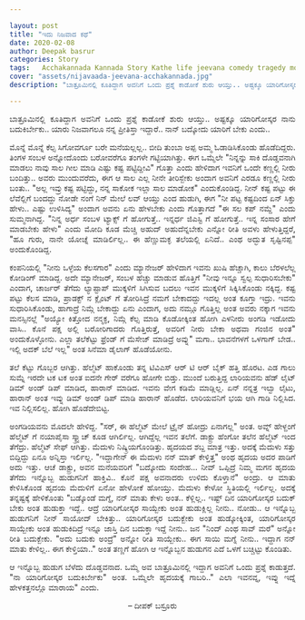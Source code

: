 ```yaml
---

layout: post
title: "ಇದು ನಿಜವಾದ ಕಥೆ"
date: 2020-02-08
author: Deepak basrur
categories: Story
tags:	Acchakannada Kannada Story Kathe life jeevana comedy tragedy money unemployment employment
cover: "assets/nijavaada-jeevana-acchakannada.jpg"
description: "ಬಾತ್ರೂಮಿನಲ್ಲಿ ಕೂತಿದ್ದಾಗ ಅವನಿಗೆ ಒಂದು ಪ್ರಶ್ನೆ ಕಾಡೋಕೆ ಶುರು ಆಯ್ತು.. ಅಷ್ಟಕ್ಕೂ ಯಾರಿಗೋಸ್ಕರ ನಾನು ಬದುಕಿರ್ಬೇಕು.. ಯಾರು ನಿಜವಾಗಲೂ ನನ್ನ ಪ್ರೀತಿಸ್ತಾ ಇದ್ದಾರೆ.. ನಾನ್ ಬದ್ಕೋದು ಯಾರಿಗೆ ಬೇಕು ಎಂದು.."

---
```


<p align ="justify">ಬಾತ್ರೂಮಿನಲ್ಲಿ ಕೂತಿದ್ದಾಗ ಅವನಿಗೆ ಒಂದು ಪ್ರಶ್ನೆ ಕಾಡೋಕೆ ಶುರು ಆಯ್ತು.. ಅಷ್ಟಕ್ಕೂ ಯಾರಿಗೋಸ್ಕರ ನಾನು ಬದುಕಿರ್ಬೇಕು.. ಯಾರು ನಿಜವಾಗಲೂ ನನ್ನ ಪ್ರೀತಿಸ್ತಾ ಇದ್ದಾರೆ.. ನಾನ್ ಬದ್ಕೋದು ಯಾರಿಗೆ ಬೇಕು ಎಂದು..</p>

<p align ="justify">ಮೊನ್ನೆ ಮೊನ್ನೆ ಕೆಲ್ಸ ಸಿಗೋವರ್ಗೂ ಬರೇ ಮನೆಯಲ್ಲಲ್ಲ.. ಬೀದಿ ತುಂಬಾ ಅಪ್ಪ ಅಮ್ಮ ಓಡಾಡಿಸಿಕೊಂಡು ಹೊಡೆದಿದ್ದರು. ತಿಂಗಳ ಸಂಬಳ ಅನ್ನೋದೊಂದು ಬರೋವರೆಗೂ ತಂಗಳೇ ಗಟ್ಟಿಯಾಗಿತ್ತು. ಈಗ ಒಮ್ಮೆಲೇ "ನಿನ್ನನ್ನು ಸಾಕಿ ದೊಡ್ಡವನಾಗಿ ಮಾಡಲು ನಾವು ಸಾಲ ಗೀಲ ಮಾಡಿ ಎಷ್ಟು ಕಷ್ಟ ಪಟ್ಟಿದ್ದೀವಿ" ಗೊತ್ತಾ ಎಂದು ಹೇಳಿದಾಗ ಇವನಿಗೆ ಒಂದೇ ಕಣ್ಣಲ್ಲಿ ನೀರು ಬಂದಿತ್ತು..<!--more--> ಅವರು ಮುಂದುವರೆದು, ಈಗ ಆ ಸಾಲ ಎಲ್ಲ ನೀನೇ ತೀರಿಸ್ಬೇಕು ಅಂದಾಗ ಅವನಿಗೆ ಎರಡೂ ಕಣ್ಣಲ್ಲಿ ನೀರು ಬಂತು.. "ಅಲ್ಲ ಇವ್ರು ಕಷ್ಟ ಪಟ್ಟಿದ್ದು, ನನ್ನ ಸಾಕೋಕ ಇಲ್ಲಾ ಸಾಲ ಮಾಡೋಕ" ಎಂದುಕೊಂಡಿದ್ದ. ನೀನ್ ಕಷ್ಟ ಪಟ್ಟು ಈ ಲೆವೆಲ್ಲಿಗೆ ಬಂದದ್ದು ನೋಡೇ ನಂಗೆ ನಿನ್ ಮೇಲೆ ಲವ್ ಆಯ್ತು ಎಂದ ಹುಡುಗಿ, ಈಗ "ನೀ ಪಟ್ಟ ಕಷ್ಟದಿಂದ ಏನ್ ಸಿಕ್ತು ಹೇಳು.. ಎಷ್ಟು ಉಳಿಸಿದ್ಯ" ಅಂದಾಗ ಅವನು ಏನು ಹೇಳಬೇಕು ಎಂದು ಗೊತ್ತಾಗದೆ "ಈ ಸಲ ಕಪ್ ನಮ್ದೆ" ಎಂದು ಸುಮ್ಮನಾಗಿದ್ದ. "ನಿನ್ನ ಅರ್ಧ ಸಂಬಳ ಟ್ಯಾಕ್ಸ್ ಗೆ ಹೋಗುತ್ತೆ.. ಇನ್ನರ್ಧ ಜಿಎಸ್ಟಿ ಗೆ ಹೋಗುತ್ತೆ.. ಇನ್ನ ಸಂಸಾರ ಹೇಗೆ ಮಾಡಬೇಕು ಹೇಳು" ಎಂದು ಮೋದಿ ಕೂಡ ಮೆಚ್ಚಿ ಅಹುದ್ ಅಹುದೆನ್ನಬೇಕು ಎನ್ನೋ ರೀತಿ ಅವಳು ಹೇಳುತ್ತಿದ್ದರೆ, "ಹೂ ಗುರು, ನಾನೇ ಯೋಚ್ನೆ ಮಾಡಿರ್ಲಿಲ್ಲ.. ಈ ಹೆಣ್ಣುಮಕ್ಳ ತಲೆಯಲ್ಲಿ ಏನಿದೆ.. ಎಂಥ ಅದ್ಭುತ ಸೃಷ್ಟಿನಪ್ಪ" ಅಂದುಕೊಂಡಿದ್ದ.</p>

<p align ="justify">ಕಂಪನಿಯಲ್ಲಿ "ನೀನು ಒಳ್ಳೆಯ ಕೆಲಸಗಾರ" ಎಂದು ಮ್ಯಾನೇಜರ್ ಹೇಳಿದಾಗ ಇವನು ಖುಷಿ ಹೆಚ್ಚಾಗಿ, ಕಾಲು ಬೆರಳಲೆಲ್ಲ ಕೋಡಿಂಗ್ ಮಾಡಿದ್ದ. ಅದೇ ಮ್ಯಾನೇಜರ್, ಸಂಬಳ ಹೆಚ್ಚು ಮಾಡುವ ಹೊತ್ತಿಗೆ "ನೀವು ಇನ್ನೂ ಸ್ವಲ್ಪ ಸುಧಾರಿಸಬೇಕು" ಎಂದಾಗ, ಚಾರ್ಜರ್ ತೆಗೆದು ಲ್ಯಾಪ್ಟಾಪ್ ಮುಕ್ಕಳಿಗೆ ಸಿಗಿಸುವ ಬದಲು ಇವನ ಮುಕ್ಕಳಿಗೆ ಸಿಕ್ಕಿಸಿಕೊಂಡು ನಕ್ಕಿದ್ದ. ಕಷ್ಟ ಪಟ್ಟು ಕೆಲಸ ಮಾಡಿ, ಪ್ರಾಡಕ್ಟ್ ನ ಕ್ಲೈಂಟ್ ಗೆ ತೋರಿಸಿದ್ರೆ ನಮಗೆ ಬೇಕಾದದ್ದು ಇದಲ್ಲ ಅಂತ ಕೂಗ್ತಾ ಇದ್ರು. ಇವನು ಸುಧಾರಿಸಿಕೊಂಡು, ಹಾಗಾದ್ರೆ ನಿಮ್ಗೆ ಬೇಕಾದ್ದು ಏನು ಎಂದಾಗ, ಅದು ನಮ್ಗೂ ಗೊತ್ತಿಲ್ಲ ಅಂತ ಅವರು ನಕ್ಕಾಗ ಇವನು ಮನಸ್ಸಿನಲ್ಲೆ "ಅಯ್ಯೋ ಕಿತ್ತೋದ ನನ್ಮಕ್ಳ, ನಿಮ್ಗೆ ಕೆಲ್ಸ ಮಾಡಿ ಕೊಡೋಕ್ಕಿಂತ ಹೋಗಿ ಎಳನೀರು ಅಂಗಡಿ ಇಡೋದು ವಾಸಿ.. ಕೊನೆ ಪಕ್ಷ ಅಲ್ಲಿ ಬರೋರಿಗಾದರು ಗೊತ್ತಿರುತ್ತೆ, ಅವರಿಗೆ ನೀರು ಬೇಕಾ ಅಥವಾ ಗಂಜಿನ ಅಂತ" ಅಂದುಕೊಳ್ಳೋನು. ಎಲ್ಲಾ ತಲೆಕೆಟ್ಟು ಫ್ರೆಂಡ್ ಗೆ ಮೆಸೇಜ್ ಮಾಡಿದ್ರೆ ಅವ್ನು" ಮಗಾ.. ಭಾವನೆಗಳಗೆ ಒಳಗಾಗ್ ಬೇಡ.. ಇಲ್ಲಿ ಅದಕ್ ಬೆಲೆ ಇಲ್ಲ" ಅಂತ ಸಿನೆಮಾ ಡೈಲಾಗ್ ಹೊಡೆಯೋನು.</p>

<p align ="justify">ತಲೆ ಕೆಟ್ಟು ಗೊಬ್ಬರ ಆಗಿತ್ತು. ಹೆಲ್ಮೆಟ್ ಹಾಕೊಂಡು ತನ್ನ ಟಿವಿಎಸ್ ಆರ್ ಟಿ ಆರ್ ಬೈಕ್ ಹತ್ತಿ ಹೊರಟ. ಎಡ ಗಾಲು ಸುಮ್ನೆ ಇರದೇ ಟಕ ಟಕ ಅಂತ ಐದನೇ ಗೇರ್ ವರೆಗೂ ಹೋಗೇ ಬಿಡ್ತು. ಮುಂದೆ ಬರುತ್ತಿದ್ದ ಲಾರಿಯವನು ಹೆಡ್ ಲೈಟ್ ಡಿಮ್ ಅಂಡ್ ಡಿಪ್ ಮಾಡಿದ, ಹಾರಾನ್ ಮಾಡಿದ. ಇವನು ವೇಗ ಕಡಿಮೆ ಮಾಡ್ಲಿಲ್ಲ. ಏನ್ ನನ್ನತ್ರ ಇಲ್ವಾ ಲೈಟು, ಹಾರಾನ್ ಅಂತ ಇವ್ನು ಡಿಮ್ ಅಂಡ್ ಡಿಪ್ ಮಾಡಿ ಹಾರಾನ್ ಹೊಡೆದ. ಲಾರಿಯವನಿಗೆ ಭಯ ಆಗಿ ಗಾಡಿ ನಿಲ್ಲಿಸಿದ. ಇವ ನಿಲ್ಲಿಸಲಿಲ್ಲ. ಹೋಗಿ ಹೊಡೆದೇಬಿಟ್ಟ.</p>

<p align ="justify">ಅಂಗಡಿಯವನು ಮೊದಲೇ ಹೇಳಿದ್ದ. "ಸರ್, ಈ ಹೆಲ್ಮೆಟ್ ಮೇಲೆ ಟ್ರೈನ್ ಹೋದ್ರು ಏನಾಗಲ್ಲ" ಅಂತ. ಅವ್ನ್ ಹೇಳ್ದಂಗೆ ಹೆಲ್ಮೆಟ್ ಗೆ ನಯಾಪೈಸಾ ಸ್ಕ್ರ್ಯಾಚ್ ಕೂಡ ಆಗಿರ್ಲಿಲ್ಲ. ಆಗಿದ್ದೆಲ್ಲ ಇವನ ತಲೆಗೆ. ಡಾಕ್ಟ್ರು ಹೆಂಗೋ ತಲೆನ ಹೆಲ್ಮೆಟ್ ಇಂದ ತೆಗೆದ್ರು. ಹೆಲ್ಮೆಟ್ ಸೇಫ್ ಆಗಿತ್ತು. ಮೆದುಳು ನಿಷ್ಕ್ರಿಯಗೊಂಡಿತ್ತು. ಹೃದಯದ ಶಬ್ದ ಮಾತ್ರ ಇತ್ತು. ಅದಕ್ಕೆ ಮೆದುಳು ಸತ್ತು ಬಿದ್ದಿದ್ದು ಏನೂ ಅನ್ನಿಸ್ತಾ ಇರ್ಲಿಲ್ಲ. "ಇದ್ದಾಗೇನ್ ಈ ಮೆದುಳು ನನ್ ಮಾತ್ ಕೇಳ್ತಿತ್ತ" ಅಂಥ ಹೃದಯ ಅದರ ಪಾಡಿಗೆ ಅದು ಇತ್ತು. ಆಚೆ ಡಾಕ್ಟ್ರು, ಅವನ ಮನೆಯವರಿಗೆ "ಬದ್ಕೋದು ಸಂದೇಹ... ನೀವ್ ಒಪ್ಪಿದ್ರೆ ನಿಮ್ಮ ಮಗನ ಹೃದಯ ತೆಗೆದು ಇನ್ನೊಬ್ಬ ಹುಡುಗನಿಗೆ ಹಾಕ್ತಿವಿ.. ಕೊನೆ ಪಕ್ಷ  ಅವನಾದರು ಉಳಿದು ಕೊಳ್ತಾನೆ" ಅಂದ್ರು. ಆ ಮಾತು ಕೇಳಿಸಿಕೊಂಡ ಹೃದಯ ಮೆದುಳಿಗೆ ಏನೋ ಹೇಳೋಕೆ ಹೋಯ್ತು. ಮೆದುಳು ಕೇಳೋ ಸ್ಥಿತಿಯಲ್ಲಿ ಇರ್ಲಿಲ್ಲ. ಅದಕ್ಕೆ ತನ್ನಷ್ಟಕ್ಕೆ ಹೇಳಿಕೊಂತು "ಬಡ್ಕೊಂಡೆ ಮಗ್ನೆ, ನನ್ ಮಾತು ಕೇಳು ಅಂತ.. ಕೆಳ್ಲಿಲ್ಲ.. ಇಷ್ಟ್ ದಿನ ಯಾರಿಗೋಸ್ಕರ ಬದುಕ್ ಬೇಕು ಅಂತ ಹುಡುಕ್ತಾ ಇದ್ದೆ.. ಆದ್ರೆ ಯಾರಿಗೋಸ್ಕರ ಸಾಯ್ಬೇಕು ಅಂತ ಹುಡುಕ್ಲಿಲ್ಲ ನೀನು.. ನೋಡು.. ಆ ಇನ್ನೊಬ್ಬ ಹುಡುಗನಿಗೆ ನೀನ್ ಸಾಯೋದ್ ಬೇಕಿತ್ತು.. ಯಾರಿಗೋಸ್ಕರ ಬದುಕ್ಬೇಕು ಅಂತ ಹುಡ್ಕೋಕ್ಕಿಂತ, ಯಾರಿಗೋಸ್ಕರ ಸಾಯ್ಬೇಕು ಅಂತ ಹುಡುಕಿದಿದ್ರೆ ಇನ್ನೂ ಜಾಸ್ತಿ ದಿನ ಬದುಕ್ತಾ ಇದ್ದೆ ನೀನು.. ಜನ "ನಿಂದ್ ಎಂಥ ಸಾವ್ ಮರೆ" ಅನ್ನೋ ರೀತಿ ಬದುಕ್ಬೇಕು. "ಅದು ಬದುಕು ಅಂದ್ರೆ" ಅನ್ನೋ ರೀತಿ ಸಾಯ್ಬೇಕು.. ಈಗ ಸಾಯಿ ಮಗ್ನೆ ನೀನು..  ಇದ್ದಾಗ ನನ್ ಮಾತು ಕೇಳಿಲ್ಲ.. ಈಗ ಕೇಳ್ತಿಯಾ.." ಅಂತ ತಣ್ಣಗೆ ಹೋಗಿ ಆ ಇನ್ನೊಬ್ಬನ ಹುಡುಗನ ಎದೆ ಒಳಗೆ ಬಚ್ಚಿಟ್ಟು ಕೊಂಡಿತು.</p>

<p align ="justify">ಆ ಇನ್ನೊಬ್ಬ ಹುಡುಗ ಬೆಳೆದು ದೊಡ್ಡವನಾದ. ಒಮ್ಮೆ ಅವ ಬಾತ್ರೂಮಿನಲ್ಲಿ ಇದ್ದಾಗ ಅವನಿಗೆ ಒಂದು ಪ್ರಶ್ನೆ ಕಾಡುತ್ತದೆ. "ನಾ ಯಾರಿಗೋಸ್ಕರ ಬದುಕಿರ್ಬೇಕು" ಅಂತ. ಒಮ್ಮೆಲೇ ಹೃದಯಕ್ಕೆ ಗಾಬರಿ.." ಎಲಾ ಇವನವ್ನ, ಇವ್ನು ಇದ್ನೆ ಹೇಳಕತ್ತನಲ್ಲೊ ಮಾರಾಯ" ಎಂದು.</p>

<p align="center"> – ದೀಪಕ್ ಬಸ್ರೂರು </p>
